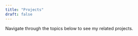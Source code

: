 ```yaml
---
title: "Projects"
draft: false
---
```

Navigate through the topics below to see my related projects.